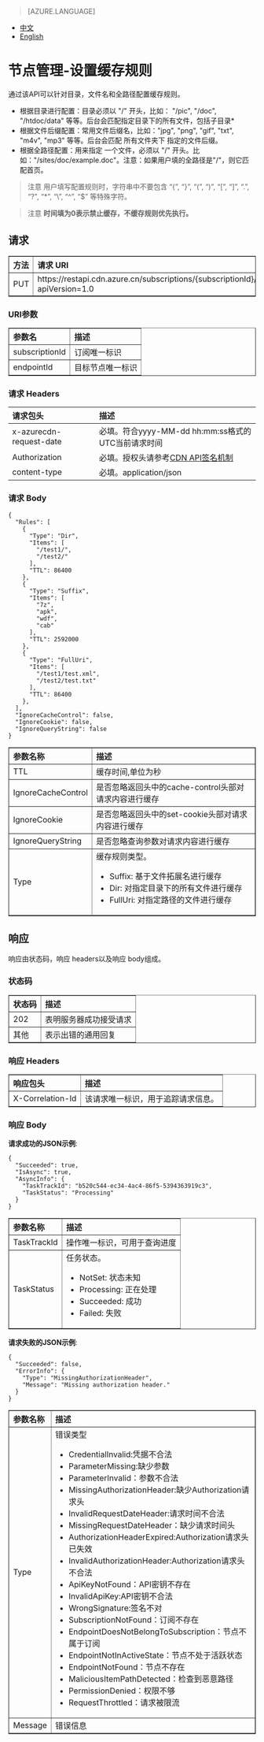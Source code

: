 <properties linkid="dev-net-common-tasks-cdn" urlDisplayName="CDN" pageTitle="Azure China CDN API doc-update cache policy" metaKeywords="Azure CDN, Azure CDN, Azure blobs, Azure caching, Azure add-on, Live Streaming, 流媒体加速, CDN加速,CDN服务,主流CDN, 流媒体直播加速, 媒体服务, Azure Media Service, 缓存规则, HLS, CDN技术文档, CDN帮助文档, 视频直播加速, 直播加速" description="Learn How to create Live Streaming acceleration type CDN on Azure Management Portal and default caching rules for Live Streaming CDN" metaCanonical="" services="" documentationCenter=".NET" title="" authors="" solutions="" manager="" editor="" />
<tags ms.service="cdn"
    ms.date="6/6/2017"
    wacn.date="6/6/2017"
    wacn.lang="cn"
    />

> [AZURE.LANGUAGE]
- [中文](/documentation/articles/cdn-api-update-cache-policy/)
- [English](/documentation/articles/cdn-enus-api-update-cache-policy/) 

# 节点管理-设置缓存规则

通过该API可以针对目录，文件名和全路径配置缓存规则。

* 根据目录进行配置：目录必须以 "/" 开头，比如： "/pic", "/doc", "/htdoc/data" 等等。后台会匹配指定目录下的所有文件，包括子目录*
* 根据文件后缀配置：常用文件后缀名，比如："jpg", "png", "gif", "txt", "m4v", "mp3" 等等。后台会匹配 所有文件夹下 指定的文件后缀。
* 根据全路径配置：用来指定 一个文件，必须以 "/" 开头。比如："/sites/doc/example.doc"。注意：如果用户填的全路径是"/"，则它匹配首页。

>注意 用户填写配置规则时，字符串中不要包含 “{”, “}”, “(”, “)”, “[”, “]”, “.”, “?", “*”, “\”, “^”, “$” 等特殊字符。

>注意 **时间填为0表示禁止缓存，不缓存规则优先执行。**

## 请求
<table width="100%" border="1" cellspacing="0" cellpadding="0">
  <th align="left"><strong>方法</strong>
    </td>
  <th align="left"><strong>请求 URI</strong>
    </td>  
  <tr>
    <td>PUT</td>
    <td>https://restapi.cdn.azure.cn/subscriptions/{subscriptionId}/endpoints/{endpointId}/cacherules?apiVersion=1.0</td>
  </tr>
</table>

### URI参数
<table width="100%" border="1" cellspacing="0" cellpadding="0">
  <th align="left"><strong>参数名</strong>
    </td>
  <th align="left"><strong>描述</strong>
    </td>  
  <tr>
    <td>subscriptionId</td>
    <td>订阅唯一标识</td>
  </tr
  <tr>
    <td>endpointId</td>
    <td>目标节点唯一标识</td>
  </tr>
</table>

### 请求 Headers

| 请求包头 | 描述 |
|:-----------|:-----------|
| x-azurecdn-request-date | 必填。符合yyyy-MM-dd hh:mm:ss格式的UTC当前请求时间 |
| Authorization | 必填。授权头请参考[CDN API签名机制](https://www.azure.cn/documentation/articles/cdn-api-signature/) |
| content-type | 必填。application/json |


### 请求 Body
```
{
  "Rules": [
    {
      "Type": "Dir",
      "Items": [
        "/test1/",
        "/test2/"
      ],
      "TTL": 86400
    },
    {
      "Type": "Suffix",
      "Items": [
        "7z",
        "apk",
        "wdf",
        "cab"
      ],
      "TTL": 2592000
    },
    {
      "Type": "FullUri",
      "Items": [
        "/test1/test.xml",
        "/test2/test.txt"
      ],
      "TTL": 86400
    },
  ],
  "IgnoreCacheControl": false,
  "IgnoreCookie": false,
  "IgnoreQueryString": false
}
```
<table width="100%" border="1" cellspacing="0" cellpadding="0">
  <th align="left"><strong>参数名称</strong>
    </td>
  <th align="left"><strong>描述</strong>
    </td>
  <tr>
    <td>TTL</td>
    <td>缓存时间,单位为秒</td>
  </tr>
  <tr>
    <td>IgnoreCacheControl</td>
    <td>是否忽略返回头中的cache-control头部对请求内容进行缓存
    </td>
  </tr>
  <tr>
    <td>IgnoreCookie</td>
    <td>是否忽略返回头中的set-cookie头部对请求内容进行缓存
    </td>
  </tr>
  <tr>
    <td>IgnoreQueryString</td>
    <td>是否忽略查询参数对请求内容进行缓存
    </td>
  </tr>
  <tr>
    <td>Type</td>
    <td>缓存规则类型。
        <ul>
         <li>Suffix: 基于文件拓展名进行缓存</li>
         <li>Dir: 对指定目录下的所有文件进行缓存</li>
         <li>FullUri: 对指定路径的文件进行缓存</li>
        </ul>
    </td>
  </tr>
</table>

## 响应

响应由状态码，响应 headers以及响应 body组成。
### 状态码
<table width="100%" border="1" cellspacing="0" cellpadding="0">
  <th align="left"><strong>状态码</strong>
    </td>
  <th align="left"><strong>描述</strong>
    </td>
  <tr>
    <td>202</td>
    <td>表明服务器成功接受请求</td>
  </tr>
  <tr>
    <td>其他</td>
    <td>表示出错的通用回复</td>
  </tr>
</table>

### 响应 Headers

<table width="100%" border="1" cellspacing="0" cellpadding="0">
  <th align="left"><strong>响应包头</strong>
    </th>
  <th align="left"><strong>描述</strong>
    </th>

  <tr>
    <td>X-Correlation-Id</td>
    <td>该请求唯一标识，用于追踪请求信息。</td>
  </tr>
</table>

### 响应 Body
**请求成功的JSON示例**:

```
{
  "Succeeded": true,
  "IsAsync": true,
  "AsyncInfo": {
    "TaskTrackId": "b520c544-ec34-4ac4-86f5-5394363919c3",
    "TaskStatus": "Processing"
  }
}
```
<table width="100%" border="1" cellspacing="0" cellpadding="0">
  <th align="left"><strong>参数名称</strong>
    </td>
  <th align="left"><strong>描述</strong>
    </td>

  <tr>
    <td>TaskTrackId</td>
    <td>操作唯一标识，可用于查询进度</td>
  </tr>
  <tr>
    <td>TaskStatus</td>
    <td>任务状态。
        <ul>
         <li>NotSet: 状态未知</li>
         <li>Processing: 正在处理</li>
         <li>Succeeded: 成功</li>
         <li>Failed: 失败</li>
        </ul>
    </td>
  </tr>
</table>

**请求失败的JSON示例**:
```
{
  "Succeeded": false,
  "ErrorInfo": {
    "Type": "MissingAuthorizationHeader",
    "Message": "Missing authorization header."
  }
}
```
<table width="100%" border="1" cellspacing="0" cellpadding="0">
  <th align="left"><strong>参数名称</strong>
    </td>
  <th align="left"><strong>描述</strong>
    </td>

  <tr>
    <td>Type</td>
    <td>错误类型
         <ul>
            <li>CredentialInvalid:凭据不合法</li>
            <li>ParameterMissing:缺少参数</li>
            <li>ParameterInvalid：参数不合法</li>
            <li>MissingAuthorizationHeader:缺少Authorization请求头</li>
            <li>InvalidRequestDateHeader:请求时间不合法</li>
            <li>MissingRequestDateHeader：缺少请求时间头</li>
            <li>AuthorizationHeaderExpired:Authorization请求头已失效</li>
            <li>InvalidAuthorizationHeader:Authorization请求头不合法</li>
            <li>ApiKeyNotFound：API密钥不存在</li>
            <li>InvalidApiKey:API密钥不合法</li>
            <li>WrongSignature:签名不对</li>
            <li>SubscriptionNotFound：订阅不存在</li>
            <li>EndpointDoesNotBelongToSubscription：节点不属于订阅</li>
            <li>EndpointNotInActiveState：节点不处于活跃状态</li>
            <li>EndpointNotFound：节点不存在</li>
            <li>MaliciousItemPathDetected：检查到恶意路径</li>
            <li>PermissionDenied：权限不够</li>
            <li>RequestThrottled：请求被限流</li>
         </ul>    
    </td>
  </tr>
  <tr>
    <td>Message</td>
    <td>错误信息</td>
  </tr>
</table>
